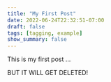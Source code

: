 ```yaml
---
title: "My First Post"
date: 2022-06-24T22:32:51-07:00
draft: false
tags: [tagging, example]
show_summary: false
---
```


This is my first post ... 

BUT IT WILL GET DELETED!